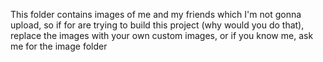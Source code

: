 This folder contains images of me and my friends which I'm not gonna upload, so if for are trying to build this project (why would you do that), replace the images with your own custom images, or if you know me, ask me for the image folder
